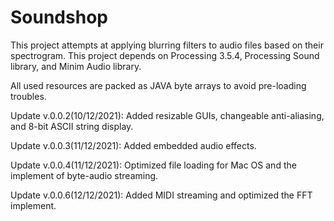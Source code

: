 # Soundshop
This project attempts at applying blurring filters to audio files based on their spectrogram. This project depends on Processing 3.5.4, Processing Sound library, and Minim Audio library.

All used resources are packed as JAVA byte arrays to avoid pre-loading troubles.

Update v.0.0.2(10/12/2021): Added resizable GUIs, changeable anti-aliasing, and 8-bit ASCII string display.

Update v.0.0.3(11/12/2021): Added embedded audio effects.

Update v.0.0.4(11/12/2021): Optimized file loading for Mac OS and the implement of byte-audio streaming.

Update v.0.0.6(12/12/2021): Added MIDI streaming and optimized the FFT implement.